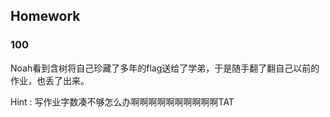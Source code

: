 ## Homework

### 100

Noah看到含树将自己珍藏了多年的flag送给了学弟，于是随手翻了翻自己以前的作业，也丢了出来。

Hint :  写作业字数凑不够怎么办啊啊啊啊啊啊啊啊啊啊TAT
